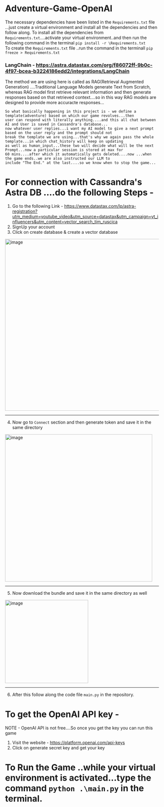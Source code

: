 # Adventure-Game-OpenAI

The necessary dependencies have been listed in the `Requirements.txt` file ...just create a virtual environment and install all the dependencies and then follow along.
To install all the dependencies from `Requirements.txt`....activate your virtual environment..and then run the following command in the terminal
`pip install -r \Requirements.txt`
<br>
To create the `Requirements.txt` file ..run the command in the terminall `pip freeze > Requirements.txt`


### LangChain -  https://astra.datastax.com/org/f86072ff-9b0c-4f97-bcea-b3224186edd2/integrations/LangChain


The method we are using here is called as RAG(Retrieval Augmented Generation) ....Traditional Language Models generate Text from 
Scratch, whereas RAG model first retrieve relevant information and then generate responses based on that retrieved context....so
in this way RAG models are designed to provide more accuracte responses...

    So what basically happening in this project is - we define a template(adventure) based on which our game revolves...then 
    user can respond with literally anything....and this all chat between AI and User is saved in Cassandra's database...
    now whatever user replies...i want my AI model to give a next prompt based on the user reply and the prompt should not 
    break the template we are using...that's why we again pass the whole template...in which chat_history will keep on updating
    as well as human_input...these two will decide what will be the next Prompt...now a particular session is stored at max for
    60 mins....after which it automatically gets deleted....now ...when the game ends..we are also instructed our LLM to 
    include "The End." at the last....so we know when to stop the game...




# For connection with Cassandra's Astra DB ....do the following Steps - 
1. Go to the following Link - https://www.datastax.com/lp/astra-registration?utm_medium=youtube_video&utm_source=datastax&utm_campaign=yt_influencers&utm_content=vector_search_tim_ruscica
2. SignUp your account
3. Click on create database & create a vector database
<img width="562" alt="image" src="https://github.com/AmmanChhetri/Adventure-Game-OpenAI/assets/121025542/321182f8-a5eb-4cc7-9a0b-bcd6e6c6689b">

<hr>

4. Now go to `Connect` section and then generate token and save it in the same directory
<img width="482" alt="image" src="https://github.com/AmmanChhetri/Adventure-Game-OpenAI/assets/121025542/d31d7d04-1a95-4545-82d9-90e6b214d153">

<hr>

5. Now download the bundle and save it in the same directory as well
<img width="272" alt="image" src="https://github.com/AmmanChhetri/Adventure-Game-OpenAI/assets/121025542/541e0f9d-52ac-40f4-9bca-c2f6abe7d497">

<hr>

6. After this follow along the code file `main.py` in the repository.



# To get the OpenAI API key -
NOTE - OpenAI API is not free....So once you get the key you can run this game
1. Visit the website - https://platform.openai.com/api-keys
2. Click on generate secret key and get your key


# To Run the Game ..while your virtual environment is activated...type the command `python .\main.py` in the terminal.

